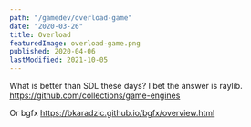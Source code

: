 ```yaml
---
path: "/gamedev/overload-game"
date: "2020-03-26"
title: Overload
featuredImage: overload-game.png
published: 2020-04-06
lastModified: 2021-10-05
---
```


What is better than SDL these days? I bet the answer is raylib.
https://github.com/collections/game-engines

Or bgfx https://bkaradzic.github.io/bgfx/overview.html